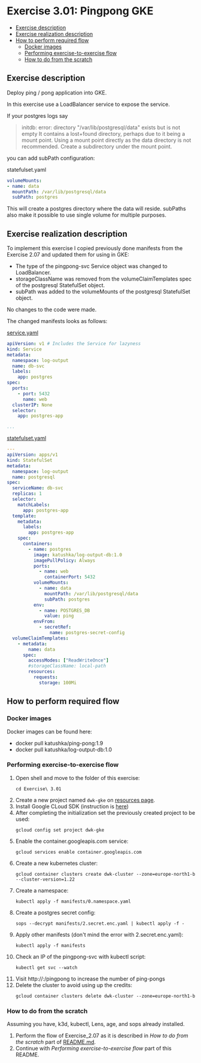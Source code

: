 # Exercise 3.01: Pingpong GKE

<!-- TOC -->
* [Exercise description](#exercise-description)
* [Exercise realization description](#exercise-realization-description)
* [How to perform required flow](#how-to-perform-required-flow)
  * [Docker images](#docker-images)
  * [Performing exercise-to-exercise flow](#performing-exercise-to-exercise-flow)
  * [How to do from the scratch](#how-to-do-from-the-scratch)
<!-- TOC -->

## Exercise description

Deploy ping / pong application into GKE.

In this exercise use a LoadBalancer service to expose the service.

If your postgres logs say

>initdb: error: directory "/var/lib/postgresql/data" exists but is not empty
It contains a lost+found directory, perhaps due to it being a mount point.
Using a mount point directly as the data directory is not recommended.
Create a subdirectory under the mount point.

you can add subPath configuration:

statefulset.yaml
```yaml
volumeMounts:
- name: data
  mountPath: /var/lib/postgresql/data
  subPath: postgres

```
This will create a postgres directory where the data will reside. 
subPaths also make it possible to use single volume for multiple purposes.

## Exercise realization description

To implement this exercise I copied previously done manifests from the Exercise 2.07 and updated them for using in GKE:
- The type of the pingpong-svc Service object was changed to LoadBalancer.
- storageClassName was removed from the volumeClaimTemplates spec of the postgresql StatefulSet object.
- subPath was added to the volumeMounts of the postgresql StatefulSet object.

No changes to the code were made.

The changed manifests looks as follows:

[service.yaml](./manifests/1.service.yaml)

```yaml
apiVersion: v1 # Includes the Service for lazyness
kind: Service
metadata:
  namespace: log-output
  name: db-svc
  labels:
    app: postgres
spec:
  ports:
    - port: 5432
      name: web
  clusterIP: None
  selector:
    app: postgres-app

...
```

[statefulset.yaml](./manifests/3.statefulset.yaml)

```yaml
---
apiVersion: apps/v1
kind: StatefulSet
metadata:
  namespace: log-output
  name: postgresql
spec:
  serviceName: db-svc
  replicas: 1
  selector:
    matchLabels:
      app: postgres-app
  template:
    metadata:
      labels:
        app: postgres-app
    spec:
      containers:
        - name: postgres
          image: katushka/log-output-db:1.0
          imagePullPolicy: Always
          ports:
            - name: web
              containerPort: 5432
          volumeMounts:
            - name: data
              mountPath: /var/lib/postgresql/data
              subPath: postgres
          env:
            - name: POSTGRES_DB
              value: ping
          envFrom:
            - secretRef:
                name: postgres-secret-config
  volumeClaimTemplates:
    - metadata:
        name: data
      spec:
        accessModes: ["ReadWriteOnce"]
        #storageClassName: local-path
        resources:
          requests:
            storage: 100Mi

```

## How to perform required flow

### Docker images

Docker images can be found here:
- docker pull katushka/ping-pong:1.9
- docker pull katushka/log-output-db:1.0

### Performing exercise-to-exercise flow

1. Open shell and move to the folder of this exercise:
    ```shell
    cd Exercise\ 3.01
    ```
2. Create a new project named `dwk-gke` on [resources page](https://console.cloud.google.com/cloud-resource-manager).
3. Install Google CLoud SDK (instruction is [here](https://cloud.google.com/sdk/docs/install))
4. After completing the initialization set the previously created project to be used:
    ```shell
    gcloud config set project dwk-gke
    ```
5. Enable the container.googleapis.com service:
    ```shell
    gcloud services enable container.googleapis.com
    ```
6. Create a new  kubernetes cluster:
    ```shell
    gcloud container clusters create dwk-cluster --zone=europe-north1-b --cluster-version=1.22
    ```
7. Create a namespace:
    ```shell
    kubectl apply -f manifests/0.namespace.yaml
    ```
8. Create a postgres secret config:
    ```shell
    sops --decrypt manifests/2.secret.enc.yaml | kubectl apply -f -
    ``` 
9. Apply other manifests (don't mind the error with 2.secret.enc.yaml):
    ```shell
    kubectl apply -f manifests
    ```
10. Check an IP of the pingpong-svc with kubectl script:
     ```shell
     kubectl get svc --watch
     ```
11. Visit http://<pingpong-svc host>:<pingpong-svc port>/pingpong to increase the number of ping-pongs
12. Delete the cluster to avoid using up the credits:
     ```shell
     gcloud container clusters delete dwk-cluster --zone=europe-north1-b
     ```

### How to do from the scratch

Assuming you have, k3d, kubectl, Lens, age, and sops already installed.

1. Perform the flow of Exercise_2.07 as it is described in *How to do from the scratch* part of [README.md](../Exercise%202.07/README.md).
2. Continue with *Performing exercise-to-exercise flow* part of this README.
